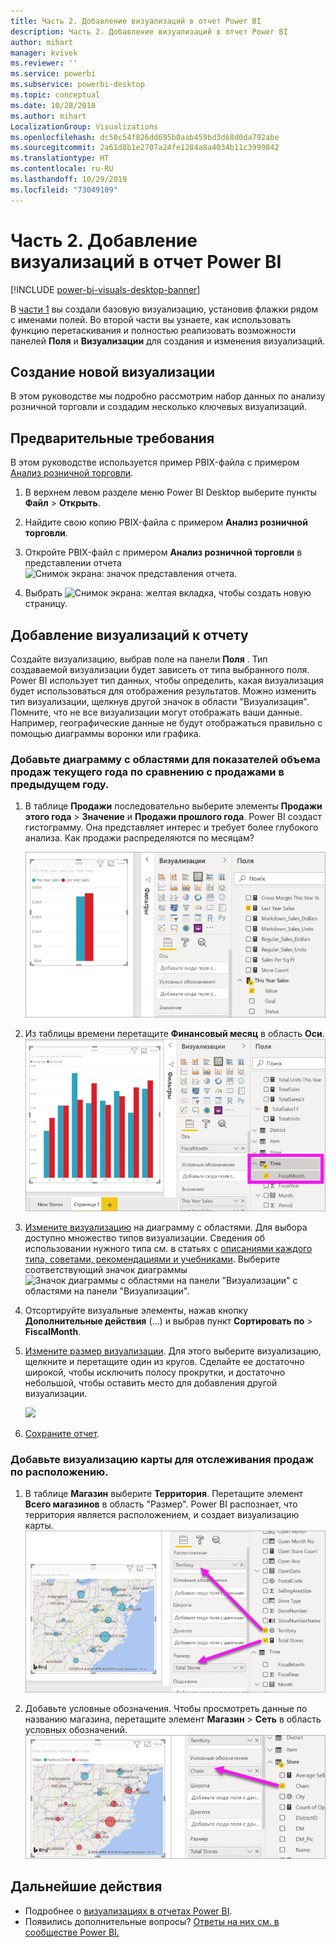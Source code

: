 ```yaml
---
title: Часть 2. Добавление визуализаций в отчет Power BI
description: Часть 2. Добавление визуализаций в отчет Power BI
author: mihart
manager: kvivek
ms.reviewer: ''
ms.service: powerbi
ms.subservice: powerbi-desktop
ms.topic: conceptual
ms.date: 10/28/2018
ms.author: mihart
LocalizationGroup: Visualizations
ms.openlocfilehash: dc50c54f826dd695b0aab459bd3d68d0da792abe
ms.sourcegitcommit: 2a61d8b1e2707a24fe1284a8a4034b11c3999842
ms.translationtype: HT
ms.contentlocale: ru-RU
ms.lasthandoff: 10/29/2019
ms.locfileid: "73049109"
---
```

# <a name="part-2-add-visualizations-to-a-power-bi-report"></a>Часть 2. Добавление визуализаций в отчет Power BI

[!INCLUDE [power-bi-visuals-desktop-banner](../includes/power-bi-visuals-desktop-banner.md)]

В [части 1](power-bi-report-add-visualizations-i.md) вы создали базовую визуализацию, установив флажки рядом с именами полей.  Во второй части вы узнаете, как использовать функцию перетаскивания и полностью реализовать возможности панелей **Поля** и **Визуализации** для создания и изменения визуализаций.


## <a name="create-a-new-visualization"></a>Создание новой визуализации
В этом руководстве мы подробно рассмотрим набор данных по анализу розничной торговли и создадим несколько ключевых визуализаций.

## <a name="prerequisites"></a>Предварительные требования

В этом руководстве используется пример PBIX-файла с примером [Анализ розничной торговли](http://download.microsoft.com/download/9/6/D/96DDC2FF-2568-491D-AAFA-AFDD6F763AE3/Retail%20Analysis%20Sample%20PBIX.pbix).

1. В верхнем левом разделе меню Power BI Desktop выберите пункты **Файл** > **Открыть**.
   
2. Найдите свою копию PBIX-файла с примером **Анализ розничной торговли**.

1. Откройте PBIX-файл с примером **Анализ розничной торговли** в представлении отчета ![Снимок экрана: значок представления отчета](media/power-bi-visualization-kpi/power-bi-report-view.png).

1. Выбрать ![Снимок экрана: желтая вкладка,](media/power-bi-visualization-kpi/power-bi-yellow-tab.png) чтобы создать новую страницу.

## <a name="add-visualizations-to-the-report"></a>Добавление визуализаций к отчету

Создайте визуализацию, выбрав поле на панели **Поля** . Тип создаваемой визуализации будет зависеть от типа выбранного поля. Power BI использует тип данных, чтобы определить, какая визуализация будет использоваться для отображения результатов. Можно изменить тип визуализации, щелкнув другой значок в области "Визуализация". Помните, что не все визуализации могут отображать ваши данные. Например, географические данные не будут отображаться правильно с помощью диаграммы воронки или графика. 


### <a name="add-an-area-chart-that-looks-at-this-years-sales-compared-to-last-year"></a>Добавьте диаграмму с областями для показателей объема продаж текущего года по сравнению с продажами в предыдущем году.

1. В таблице **Продажи** последовательно выберите элементы **Продажи этого года** > **Значение** и **Продажи прошлого года**. Power BI создаст гистограмму.  Она представляет интерес и требует более глубокого анализа. Как продажи распределяются по месяцам?  
   
   ![Снимок экрана с гистограммой](media/power-bi-report-add-visualizations-ii/power-bi-start.png)

2. Из таблицы времени перетащите **Финансовый месяц** в область **Оси**.  
   ![Снимок экрана с гистограммой с FiscalMonth в виде оси](media/power-bi-report-add-visualizations-ii/power-bi-fiscalmonth.png)

3. [Измените визуализацию](power-bi-report-change-visualization-type.md) на диаграмму с областями.  Для выбора доступно множество типов визуализации. Сведения об использовании нужного типа см. в статьях с [описаниями каждого типа, советами, рекомендациями и учебниками](power-bi-visualization-types-for-reports-and-q-and-a.md). Выберите соответствующий значок диаграммы ![Значок диаграммы с областями на панели "Визуализации"](media/power-bi-report-add-visualizations-ii/power-bi-area-chart.png) с областями на панели "Визуализации".

4. Отсортируйте визуальные элементы, нажав кнопку **Дополнительные действия** (...) и выбрав пункт **Сортировать по** >  **FiscalMonth**.

5. [Измените размер визуализации](power-bi-visualization-move-and-resize.md). Для этого выберите визуализацию, щелкните и перетащите один из кругов. Сделайте ее достаточно широкой, чтобы исключить полосу прокрутки, и достаточно небольшой, чтобы оставить место для добавления другой визуализации.
   
   ![](media/power-bi-report-add-visualizations-ii/pbi_part2_7b.png)
6. [Сохраните отчет](../service-report-save.md).

### <a name="add-a-map-visualization-that-looks-at-sales-by-location"></a>Добавьте визуализацию карты для отслеживания продаж по расположению.

1. В таблице **Магазин** выберите **Территория**. Перетащите элемент **Всего магазинов** в область "Размер". Power BI распознает, что территория является расположением, и создает визуализацию карты.  
   ![Диаграмма с областями](media/power-bi-report-add-visualizations-ii/power-bi-map1.png)

2. Добавьте условные обозначения.  Чтобы просмотреть данные по названию магазина, перетащите элемент **Магазин** > **Сеть** в область условных обозначений.  
   ![](media/power-bi-report-add-visualizations-ii/power-bi-chain.png)

## <a name="next-steps"></a>Дальнейшие действия
* Подробнее о [визуализациях в отчетах Power BI](power-bi-report-visualizations.md).  
* Появились дополнительные вопросы? [Ответы на них см. в сообществе Power BI.](http://community.powerbi.com/)

